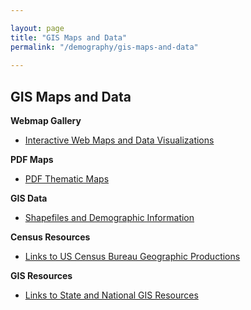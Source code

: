 ```yaml
---

layout: page
title: "GIS Maps and Data"
permalink: "/demography/gis-maps-and-data"
    
---
```


## GIS Maps and Data

**Webmap Gallery**

- [Interactive Web Maps and Data Visualizations]()

**PDF Maps**

- [PDF Thematic Maps]()

**GIS Data**

- [Shapefiles and Demographic Information]()

**Census Resources**

- [Links to US Census Bureau Geographic Productions]()

**GIS Resources**

- [Links to State and National GIS Resources]()
